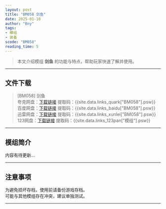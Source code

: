 ```yaml
---
layout: post
title: "BM058 剑鱼"
date: 2025-01-10
author: "Bny"
tags: 
- 模组
- 装备
scode: "BM058"
reading_time: 5
---
```


> 本文介绍模组 **剑鱼** 的功能与特点，帮助玩家快速了解并使用。

---

## 文件下载

> [BM058] 剑鱼  
夸克网盘：[下载链接]({{site.data.links_quark["BM058"].url}}) 提取码：{{site.data.links_quark["BM058"].psw}}  
百度网盘：[下载链接]({{site.data.links_baidu["BM058"].url}}) 提取码：{{site.data.links_baidu["BM058"].psw}}  
迅雷网盘：[下载链接]({{site.data.links_xunlei["BM058"].url}}) 提取码：{{site.data.links_xunlei["BM058"].psw}}  
123网盘：[下载链接]({{site.data.links_123pan["模组"].url}}) 提取码：{{site.data.links_123pan["模组"].psw}}  

---

## 模组简介

>  
内容有待更新...  

---

## 注意事项

>  
为避免损坏存档，使用前请备份游戏存档。  
可能与其他模组存在冲突，建议单独测试。  

---

